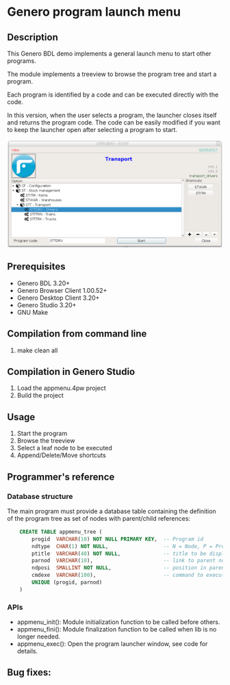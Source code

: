 # Genero program launch menu

## Description

This Genero BDL demo implements a general launch menu to start other programs.

The module implements a treeview to browse the program tree and start a program.

Each program is identified by a code and can be executed directly with the code.

In this version, when the user selects a program, the launcher closes itself
and returns the program code. The code can be easily modified if you want to
keep the launcher open after selecting a program to start.

![Genero program launcher (GDC)](https://github.com/FourjsGenero/ex_app_menu/raw/master/docs/appmenu-screen-001.png)

## Prerequisites

* Genero BDL 3.20+
* Genero Browser Client 1.00.52+
* Genero Desktop Client 3.20+
* Genero Studio 3.20+
* GNU Make

## Compilation from command line

1. make clean all

## Compilation in Genero Studio

1. Load the appmenu.4pw project
2. Build the project

## Usage

1. Start the program
2. Browse the treeview
3. Select a leaf node to be executed
4. Append/Delete/Move shortcuts

## Programmer's reference

### Database structure

The main program must provide a database table containing the definition of
the program tree as set of nodes with parent/child references:

```SQL
    CREATE TABLE appmenu_tree (
        progid  VARCHAR(10) NOT NULL PRIMARY KEY,  -- Program id
        ndtype  CHAR(1) NOT NULL,                  -- N = Node, P = Program
        ptitle  VARCHAR(40) NOT NULL,              -- title to be displayed
        parnod  VARCHAR(10),                       -- link to parent node id
        ndposi  SMALLINT NOT NULL,                 -- position in parent node
        cmdexe  VARCHAR(100),                      -- command to execute
        UNIQUE (progid, parnod)
    )
```

### APIs

* appmenu_init(): Module initialization function to be called before others.
* appmenu_fini(): Module finalization function to be called when lib is no longer needed.
* appmenu_exec(): Open the program launcher window, see code for details.

## Bug fixes:


